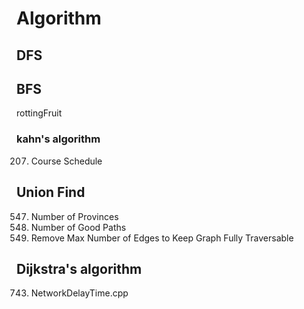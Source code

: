 # Algorithm

## DFS

## BFS

rottingFruit

### kahn's algorithm

207. Course Schedule

## Union Find

547. Number of Provinces
548. Number of Good Paths
549. Remove Max Number of Edges to Keep Graph Fully Traversable

## Dijkstra's algorithm

743. NetworkDelayTime.cpp
